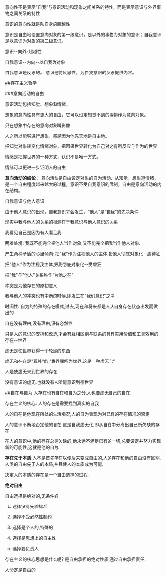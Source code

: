 意向性不是表示“自我”与意识活动和现象之间关系的特性，而是表示意识与外界事物之间关系的特性

意识的意向性就是队自身的超越性

意识是自由地设置意向对象的第一级意识，是以外的事物为对象的意识；自我意识是以意识为对象的第二级意识。

意识--向外-超越性

自我意识--内向--以自我为对象

自我意识是反思的。 意识是前反思性，为自我意识的反思提供内容。

##存在主义哲学 

###意向活动的自由

意识活动包括知觉、想象和情绪。

想象的意向性具有更大的自由，它可以设定知觉不到的事物作为意向对象。

只在想象中存在的意向对象叫影像

人之所以能够进行想象，那是因为他先天地是自由地。

把知觉对象转变化情绪对象，把因果世界转化为自己对之有所反应与作为的世界

情感是把握世界的一种方式，认识不是唯一方式。

情绪可以更进一步证明人的自由

**意向活动的结论**：
意向活动是自由设定对象的自为活动，从知觉，想象道情绪，是一个自由程度越来越大的过程。意识不受自我意识的限制。自由是意向活动的内在结构。

自我意识与他人意识

由于他人意识的出现，自我意识才会发生，“他人”是“自我”的先决条件

现实中我与他人的关系的根源在于我意识与他人意识的关系

我看见自己是因为有人看见我.

两难处境: 我既不能完全把他人当作对象,又不能完全把我当作他人对象.

产生两种矛盾的心里倾向:
把"我"作为注视他人的主体,把他人彻底对象化--虐待狂

把"他人"作为注视我主体,把我彻底对象化--受虐狂

把"我"与"他人"关系称作"为他之在"

冲突是为他存在的原初意义

我与他人的冲突也有中断的时候,即发生在"我们意识"之中

时间性:
自为的特殊的存在模式,过去,现在和将来都是人从自身存在状态出发而做出的

自在没有理由,没有理由,没有必然性

只是人的意识的安排和改造,才会有互相区别与联系的具有实用价值和工具效用的存在--世界

虚无是使世界获得一个轮廓的东西

虚无和存在是"互补"的,"世界理解为世界,这是一种虚无化"

人是使虚无来到世界的存在

没有意识的虚无,也就没有人所能意识到德世界

##自在与自为
人存在也有自在和自为之分,人也要虚无自己的自在.

存在主义的核心:
人的存在是需要找到真实的自我

人的自在是他现在所处的生活境况,人的自为表现为对已有的存在情况的否定

人的意识不断地否定他的自在,这是自我虚无化,即从自在中分离出自己所欠缺的存在

在人的意识中,他的存在总是欠缺的,他永远不满足已有的一切,总要设定并努力实现新的可能性,这就是他的自为.

**存在先于本质**:人不是首先存在以便后来变成自由的,人的存在和他的自由没有区别.人类的自由先于人的本质,并且使人的本质成为可能.

决定人的本质的存在是一个自由选择的过程.

**绝对自由**

自由选择是绝对的,无条件的

1. 选择没有先验标准

2. 选择不受必然性制约

3. 选择是个人的,特殊的

4. 选择是思想上的自主性

5. 选择要负责人

存在主义的核心思想是什么呢? 是自由承担的绝对性质,通过自由承担责任.

人命定是自由的